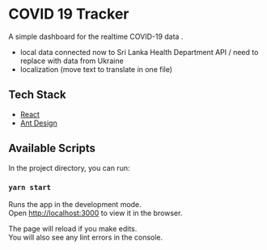 # COVID 19  Tracker

A simple dashboard for the realtime COVID-19  data .
- local data connected now to Sri Lanka Health Department API / need to replace with data from Ukraine
- localization (move text to translate in one file) 

## Tech Stack

- [React](https://reactjs.org/)
- [Ant Design](https://ant.design/)


## Available Scripts

In the project directory, you can run:

### `yarn start`

Runs the app in the development mode.<br />
Open [http://localhost:3000](http://localhost:3000) to view it in the browser.

The page will reload if you make edits.<br />
You will also see any lint errors in the console.

